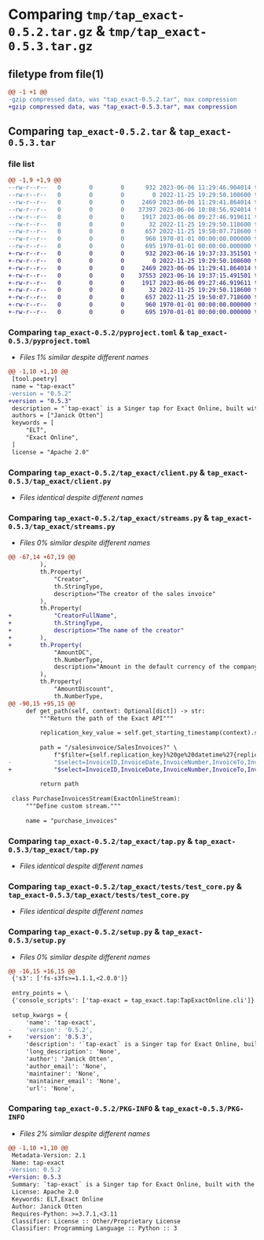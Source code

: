 # Comparing `tmp/tap_exact-0.5.2.tar.gz` & `tmp/tap_exact-0.5.3.tar.gz`

## filetype from file(1)

```diff
@@ -1 +1 @@
-gzip compressed data, was "tap_exact-0.5.2.tar", max compression
+gzip compressed data, was "tap_exact-0.5.3.tar", max compression
```

## Comparing `tap_exact-0.5.2.tar` & `tap_exact-0.5.3.tar`

### file list

```diff
@@ -1,9 +1,9 @@
--rw-r--r--   0        0        0      932 2023-06-06 11:29:46.904014 tap_exact-0.5.2/pyproject.toml
--rw-r--r--   0        0        0        0 2022-11-25 19:29:50.108600 tap_exact-0.5.2/tap_exact/__init__.py
--rw-r--r--   0        0        0     2469 2023-06-06 11:29:41.864014 tap_exact-0.5.2/tap_exact/client.py
--rw-r--r--   0        0        0    37397 2023-06-06 10:08:56.924014 tap_exact-0.5.2/tap_exact/streams.py
--rw-r--r--   0        0        0     1917 2023-06-06 09:27:46.919611 tap_exact-0.5.2/tap_exact/tap.py
--rw-r--r--   0        0        0       32 2022-11-25 19:29:50.118600 tap_exact-0.5.2/tap_exact/tests/__init__.py
--rw-r--r--   0        0        0      657 2022-11-25 19:50:07.718600 tap_exact-0.5.2/tap_exact/tests/test_core.py
--rw-r--r--   0        0        0      960 1970-01-01 00:00:00.000000 tap_exact-0.5.2/setup.py
--rw-r--r--   0        0        0      695 1970-01-01 00:00:00.000000 tap_exact-0.5.2/PKG-INFO
+-rw-r--r--   0        0        0      932 2023-06-16 19:37:33.351501 tap_exact-0.5.3/pyproject.toml
+-rw-r--r--   0        0        0        0 2022-11-25 19:29:50.108600 tap_exact-0.5.3/tap_exact/__init__.py
+-rw-r--r--   0        0        0     2469 2023-06-06 11:29:41.864014 tap_exact-0.5.3/tap_exact/client.py
+-rw-r--r--   0        0        0    37553 2023-06-16 19:37:15.491501 tap_exact-0.5.3/tap_exact/streams.py
+-rw-r--r--   0        0        0     1917 2023-06-06 09:27:46.919611 tap_exact-0.5.3/tap_exact/tap.py
+-rw-r--r--   0        0        0       32 2022-11-25 19:29:50.118600 tap_exact-0.5.3/tap_exact/tests/__init__.py
+-rw-r--r--   0        0        0      657 2022-11-25 19:50:07.718600 tap_exact-0.5.3/tap_exact/tests/test_core.py
+-rw-r--r--   0        0        0      960 1970-01-01 00:00:00.000000 tap_exact-0.5.3/setup.py
+-rw-r--r--   0        0        0      695 1970-01-01 00:00:00.000000 tap_exact-0.5.3/PKG-INFO
```

### Comparing `tap_exact-0.5.2/pyproject.toml` & `tap_exact-0.5.3/pyproject.toml`

 * *Files 1% similar despite different names*

```diff
@@ -1,10 +1,10 @@
 [tool.poetry]
 name = "tap-exact"
-version = "0.5.2"
+version = "0.5.3"
 description = "`tap-exact` is a Singer tap for Exact Online, built with the Meltano Singer SDK."
 authors = ["Janick Otten"]
 keywords = [
     "ELT",
     "Exact Online",
 ]
 license = "Apache 2.0"
```

### Comparing `tap_exact-0.5.2/tap_exact/client.py` & `tap_exact-0.5.3/tap_exact/client.py`

 * *Files identical despite different names*

### Comparing `tap_exact-0.5.2/tap_exact/streams.py` & `tap_exact-0.5.3/tap_exact/streams.py`

 * *Files 0% similar despite different names*

```diff
@@ -67,14 +67,19 @@
         ),
         th.Property(
             "Creator",
             th.StringType,
             description="The creator of the sales invoice"
         ),
         th.Property(
+            "CreatorFullName",
+            th.StringType,
+            description="The name of the creator"
+        ),
+        th.Property(
             "AmountDC",
             th.NumberType,
             description="Amount in the default currency of the company"
         ),
         th.Property(
             "AmountDiscount",
             th.NumberType,
@@ -90,15 +95,15 @@
     def get_path(self, context: Optional[dict]) -> str:
         """Return the path of the Exact API"""
 
         replication_key_value = self.get_starting_timestamp(context).strftime('%Y-%m-%dT%H:%M:%S.%fZ')
         
         path = "/salesinvoice/SalesInvoices?" \
             f"$filter={self.replication_key}%20ge%20datetime%27{replication_key_value}%27&" \
-            "$select=InvoiceID,InvoiceDate,InvoiceNumber,InvoiceTo,InvoiceToName,OrderDate,OrderedBy,OrderedByName,Creator,AmountDC,AmountDiscount,Modified"
+            "$select=InvoiceID,InvoiceDate,InvoiceNumber,InvoiceTo,InvoiceToName,OrderDate,OrderedBy,OrderedByName,Creator,CreatorFullName,AmountDC,AmountDiscount,Modified"
 
         return path
 
 class PurchaseInvoicesStream(ExactOnlineStream):
     """Define custom stream."""
 
     name = "purchase_invoices"
```

### Comparing `tap_exact-0.5.2/tap_exact/tap.py` & `tap_exact-0.5.3/tap_exact/tap.py`

 * *Files identical despite different names*

### Comparing `tap_exact-0.5.2/tap_exact/tests/test_core.py` & `tap_exact-0.5.3/tap_exact/tests/test_core.py`

 * *Files identical despite different names*

### Comparing `tap_exact-0.5.2/setup.py` & `tap_exact-0.5.3/setup.py`

 * *Files 0% similar despite different names*

```diff
@@ -16,15 +16,15 @@
 {'s3': ['fs-s3fs>=1.1.1,<2.0.0']}
 
 entry_points = \
 {'console_scripts': ['tap-exact = tap_exact.tap:TapExactOnline.cli']}
 
 setup_kwargs = {
     'name': 'tap-exact',
-    'version': '0.5.2',
+    'version': '0.5.3',
     'description': '`tap-exact` is a Singer tap for Exact Online, built with the Meltano Singer SDK.',
     'long_description': 'None',
     'author': 'Janick Otten',
     'author_email': 'None',
     'maintainer': 'None',
     'maintainer_email': 'None',
     'url': 'None',
```

### Comparing `tap_exact-0.5.2/PKG-INFO` & `tap_exact-0.5.3/PKG-INFO`

 * *Files 2% similar despite different names*

```diff
@@ -1,10 +1,10 @@
 Metadata-Version: 2.1
 Name: tap-exact
-Version: 0.5.2
+Version: 0.5.3
 Summary: `tap-exact` is a Singer tap for Exact Online, built with the Meltano Singer SDK.
 License: Apache 2.0
 Keywords: ELT,Exact Online
 Author: Janick Otten
 Requires-Python: >=3.7.1,<3.11
 Classifier: License :: Other/Proprietary License
 Classifier: Programming Language :: Python :: 3
```

